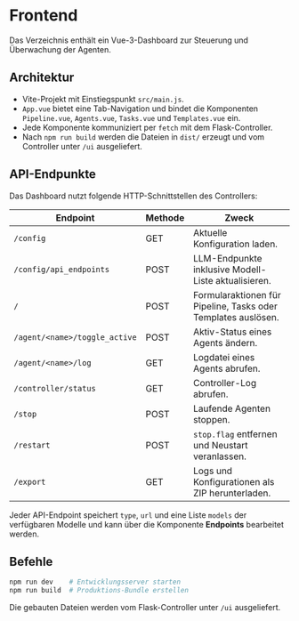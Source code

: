 # Frontend

Das Verzeichnis enthält ein Vue-3-Dashboard zur Steuerung und Überwachung der Agenten.

## Architektur

- Vite-Projekt mit Einstiegspunkt `src/main.js`.
- `App.vue` bietet eine Tab-Navigation und bindet die Komponenten `Pipeline.vue`, `Agents.vue`, `Tasks.vue` und `Templates.vue` ein.
- Jede Komponente kommuniziert per `fetch` mit dem Flask-Controller.
- Nach `npm run build` werden die Dateien in `dist/` erzeugt und vom Controller unter `/ui` ausgeliefert.

## API-Endpunkte

Das Dashboard nutzt folgende HTTP-Schnittstellen des Controllers:

| Endpoint | Methode | Zweck |
|----------|--------|------|
| `/config` | GET | Aktuelle Konfiguration laden. |
| `/config/api_endpoints` | POST | LLM-Endpunkte inklusive Modell-Liste aktualisieren. |
| `/` | POST | Formularaktionen für Pipeline, Tasks oder Templates auslösen. |
| `/agent/<name>/toggle_active` | POST | Aktiv-Status eines Agents ändern. |
| `/agent/<name>/log` | GET | Logdatei eines Agents abrufen. |
| `/controller/status` | GET | Controller-Log abrufen. |
| `/stop` | POST | Laufende Agenten stoppen. |
| `/restart` | POST | `stop.flag` entfernen und Neustart veranlassen. |
| `/export` | GET | Logs und Konfigurationen als ZIP herunterladen. |

Jeder API-Endpoint speichert `type`, `url` und eine Liste `models` der verfügbaren Modelle und kann über die Komponente **Endpoints** bearbeitet werden.

## Befehle

```bash
npm run dev    # Entwicklungsserver starten
npm run build  # Produktions-Bundle erstellen
```

Die gebauten Dateien werden vom Flask-Controller unter `/ui` ausgeliefert.
